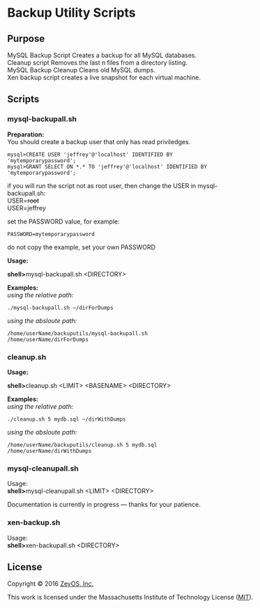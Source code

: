 Backup Utility Scripts
======================

Purpose
-------
MySQL Backup Script Creates a backup for all MySQL databases.<br>
Cleanup script Removes the last n files from a directory listing.<br>
MySQL Backup Cleanup Cleans old MySQL dumps.<br>
Xen backup script creates a live snapshot for each virtual machine.<br>

Scripts
------
### mysql-backupall.sh ###
**Preparation:**<br>
You should create a backup user that only has read priviledges.<br>
```
mysql>CREATE USER 'jeffrey'@'localhost' IDENTIFIED BY 'mytemporarypassword';
mysql>GRANT SELECT ON *.* TO 'jeffrey'@'localhost' IDENTIFIED BY 'mytemporarypassword';
```
if you will run the script not as root user, then change the USER in mysql-backupall.sh:<br>
USER=<nobr>~~root~~<br>
USER=jeffrey

set the PASSWORD value, for example:
```
PASSWORD=mytemporarypassword
```
do not copy the example, set your own PASSWORD

**Usage:**<br>

<b>shell></b>mysql-backupall.sh \<DIRECTORY>

**Examples:**<br>
*using the relative path:*
```
./mysql-backupall.sh ~/dirForDumps
```
*using the absloute path:*
```
/home/userName/backuputils/mysql-backupall.sh  /home/userName/dirForDumps
```
### cleanup.sh ###
**Usage:**<br>

<b>shell></b>cleanup.sh \<LIMIT> \<BASENAME> \<DIRECTORY>

**Examples:**<br>
*using the relative path:*
```
./cleanup.sh 5 mydb.sql ~/dirWithDumps
```
*using the absloute path:*
```
/home/userName/backuputils/cleanup.sh 5 mydb.sql /home/userName/dirWithDumps
```
### mysql-cleanupall.sh ###
Usage:<br>
<b>shell></b>mysql-cleanupall.sh \<LIMIT> \<DIRECTORY>

Documentation is currently in progress — thanks for your patience.
### xen-backup.sh ###
Usage:<br>
<b>shell></b>xen-backupall.sh \<DIRECTORY>

License
-------

Copyright © 2016 [ZeyOS, Inc.](http://www.zeyos.com)

This work is licensed under the Massachusetts Institute of Technology License ([MIT](http://opensource.org/licenses/MIT)).

